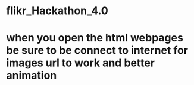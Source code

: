 # flikr_Hackathon_4.0
# when you open the html webpages be sure to be connect to internet for images url to work and better animation
